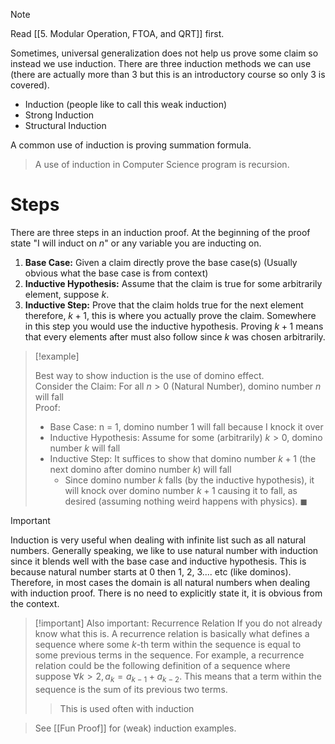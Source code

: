 >[!note]
>Read [[5. Modular Operation, FTOA, and QRT]] first. 


Sometimes, universal generalization does not help us prove some claim so instead we use induction. There are three induction methods we can use (there are actually more than 3 but this is an introductory course so only 3 is covered). 
- Induction (people like to call this weak induction)
- Strong Induction 
- Structural Induction

A common use of induction is proving summation formula.

>A use of induction in Computer Science program is recursion.


# Steps
There are three steps in an induction proof. At the beginning of the proof state "I will induct on $n$" or any variable you are inducting on. 

1. **Base Case:** Given a claim directly prove the base case(s) (Usually obvious what the base case is from context)
2. **Inductive Hypothesis:** Assume that the claim is true for some arbitrarily element, suppose $k$. 
3. **Inductive Step:** Prove that the claim holds true for the next element therefore, $k+1$, this is where you actually prove the claim. Somewhere in this step you would use the inductive hypothesis. Proving $k+1$ means that every elements after must also follow since $k$ was chosen arbitrarily. 


>[!example]
>
>Best way to show induction is the use of domino effect.<br>
>Consider the Claim: For all $n > 0$ (Natural Number), domino number $n$ will fall<br>
>Proof:
>- Base Case: n = 1, domino number 1 will fall because I knock it over
>- Inductive Hypothesis: Assume for some (arbitrarily) $k > 0$, domino number $k$ will fall
>- Inductive Step: It suffices to show that domino number $k+1$ (the next domino after domino number $k$) will fall 
>	- Since domino number $k$ falls (by the inductive hypothesis), it will knock over domino number $k+1$ causing it to fall, as desired (assuming nothing weird happens with physics). $\blacksquare$

>[!important]
>Induction is very useful when dealing with infinite list such as all natural numbers. Generally speaking, we like to use natural number with induction since it blends well with the base case and inductive hypothesis. This is because natural number starts at 0 then 1, 2, 3.... etc (like dominos). Therefore, in most cases the domain is all natural numbers when dealing with induction proof. There is no need to explicitly state it, it is obvious from the context. 

>[!important] Also important: Recurrence Relation
>If you do not already know what this is. A recurrence relation is basically what defines a sequence where some $k$-th term within the sequence is equal to some previous terms in the sequence. For example, a recurrence relation could be the following definition of a sequence where suppose $\forall k > 2, a_k = a_{k-1} + a_{k-2}$. This means that a term within the sequence is the sum of its previous two terms.
>
>> This is used often with induction


> See [[Fun Proof]] for (weak) induction examples.

